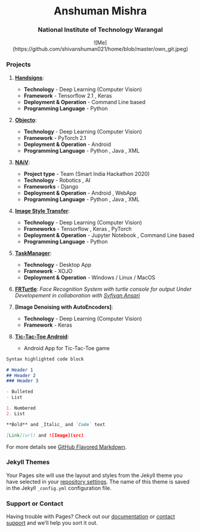 <h1><center> Anshuman Mishra </center></h1>
  <h3><center> National Institute of Technology Warangal </center></h3>
<center>
![Me](https://github.com/shivanshuman021/home/blob/master/own_git.jpeg)
  </center>

### Projects

1. **[Handsigns](https://shivanshuman021.github.io/HandSigns/)**:
   - **Technology** - Deep Learning (Computer Vision)
   - **Framework** - Tensorflow 2.1 , Keras
   - **Deployment & Operation** - Command Line based
   - **Programming Language** - Python
  
2. **[Objecto](https://shivanshuman021.github.io/Objecto/)**:   
   - **Technology** - Deep Learning (Computer Vision)
   - **Framework** - PyTorch 2.1
   - **Deployment & Operation** - Android 
   - **Programming Language** - Python , Java , XML
 
3. **[NAiV](https://github.com/shivanshuman021/Technocrats-NAiV)**:
   - **Project type** - Team (Smart India Hackathon 2020)
   - **Technology** - Robotics , AI 
   - **Frameworks** - Django
   - **Deployment & Operation** - Android , WebApp 
   - **Programming Language** - Python , Java , XML
   
4. **[Image Style Transfer](https://shivanshuman021.github.io/Image-Style-Transfer/)**:
   - **Technology** - Deep Learning (Computer Vision) 
   - **Frameworks** - Tensorflow , Keras , PyTorch
   - **Deployment & Operation** - Jupyter Notebook , Command Line based
   - **Programming Language** - Python
   
5. **[TaskManager](https://shivanshuman021.github.io/TaskManager/)**:
   - **Technology** - Desktop App
   - **Framework** - XOJO
   - **Deployment & Operation** - Windows / Linux / MacOS
   
6. **[FRTurtle](https://github.com/shivanshuman021/FRTurtle)**:
    _Face Recognition System with turtle console for output Under Developement in collaboration with [Syfiyan Ansari](https://github.com/suffisme)_
    
7. **[Image Denoising with AutoEncoders]**:
   - **Technology** - Deep Learning (Computer Vision)
   - **Framework** - Keras

8. **[Tic-Tac-Toe Android](https://github.com/shivanshuman021/Tic-Tac-Toe-Android)**:
   - Android App for Tic-Tac-Toe game
    

```markdown
Syntax highlighted code block

# Header 1
## Header 2
### Header 3

- Bulleted
- List

1. Numbered
2. List

**Bold** and _Italic_ and `Code` text

[Link](url) and ![Image](src)
```

For more details see [GitHub Flavored Markdown](https://guides.github.com/features/mastering-markdown/).

### Jekyll Themes

Your Pages site will use the layout and styles from the Jekyll theme you have selected in your [repository settings](https://github.com/shivanshuman021/home/settings). The name of this theme is saved in the Jekyll `_config.yml` configuration file.

### Support or Contact

Having trouble with Pages? Check out our [documentation](https://help.github.com/categories/github-pages-basics/) or [contact support](https://github.com/contact) and we’ll help you sort it out.
